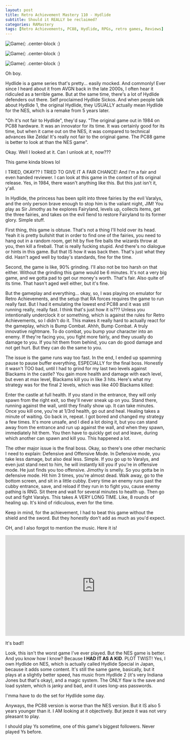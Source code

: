 ```yaml
---
layout: post
title: Retro Achievement Mastery 110 - Hydlide
subtitle: Should it REALLY be reclaimed?
categories: RAMastery
tags: [Retro Achievements, PC88, Hydlide, RPGs, retro games, Reviews]
---
```




![Game](https://imgur.com/D9IW8lI.png){: .center-block :}

![Game](https://imgur.com/a6qintE.png){: .center-block :}

![Game](https://imgur.com/OYKLzCu.png){: .center-block :}

Oh boy.

Hydlide is a game series that's pretty... easily mocked. And commonly! Ever since I heard about it from AVGN back in the late 2000s, I often hear it ridiculed as a terrible game. But at the same time, there's a lot of Hydlide defenders out there. Self proclaimed Hydlide Sickos. And when people talk about Hydlide 1, the original Hydlide, they USUALLY actually mean Hydlide for the NES, which is a remake from 5 years later.

"Oh it's not fair to Hydlide", they'd say. "The original game out in 1984 on PC88 hardware. It was an innovator for its time. It was certainly good for its time, but when it came out on the NES, it was compared to technical advances like Zelda! It's really not fair to the original game. The PC88 game is better to look at than the NES game".

Okay. Well I looked at it. Can I unlook at it, now???

This game kinda blows lol

I TRIED, OKAY?? I TRIED TO GIVE IT A FAIR CHANCE! And I'm a fair and even handed reviewer. I can look at this game in the context of its original release. Yes, in 1984, there wasn't anything like this. But this just isn't it, y'all.

In Hydlide, the princess has been split into three fairies by the evil Varalys, and the only person brave enough to stop him is the valiant night, JIM! You play as Sir Jimothy as he explores Fairyland, levels up, collects items, get the three fairies, and takes on the evil fiend to restore Fairyland to its former glory. Simple stuff.

First thing, this game is obtuse. That's not a thing I'll hold over its head. Yeah it is pretty bullshit that in order to find one of the fairies, you need to hang out in a random room, get hit by five fire balls the wizards throw at you, then kill a fireball. That is really fucking stupid. And there's no dialogue or hints in this game. But that IS how it was back then. That's just what they did. Hasn't aged well by today's standards, fine for the time.

Second, the game is like, 90% grinding. I'll also not be too harsh on that either. Without the grinding this game would be 6 minutes. It's not a very big game, and we gotta pad to get our money's worth. That's fair. Also quite of its time. That hasn't aged well either, but it's fine.

But the gameplay and everything... okay, so, I was playing on emulator for Retro Achievements, and the setup that RA forces requires the game to run really fast. But I had it emulating the lowest end PC88 and it was still running really, really fast. I think that's just how it is??? Unless you intentionally underclock it or something, which is against the rules for Retro Achievements, so I didn't do it. This makes it really hard to actually react for the gameplay, which is Bump Combat. Ahhh, Bump Combat. A truly innovative nightmare. To do combat, you bump your character into an enemy. If they're facing you, you fight more fairly, and they usually do damage to you. If you hit them from behind, you can do good damage and not get hurt. But they can do the same to you.

The issue is the game runs way too fast. In the end, I ended up spamming pause to pause buffer everything, ESPECIALLY for the final boss. Honestly it wasn't TOO bad, until I had to grind for my last two levels against Blackams in the castle? You gain more health and damage with each level, but even at max level, Blackams kill you in like 3 hits. Here's what my strategy was for the final 2 levels, which was like 400 Blackams killed:

Enter the castle at full health. If you stand in the entrance, they will only spawn from the right exit, so they'll never sneak up on you. Stand there, running against the wall, until they finally show up. It can take minutes. Once you kill one, you're at 1/3rd health, go out and heal. Healing takes a minute of waiting. Go back in, repeat. I got bored and changed my strategy a few times. It's more unsafe, and I died a lot doing it, but you can stand away from the entrance and run up against the wall, and when they spawn, immediately hit them. You then have to quickly get out and leave, during which another can spawn and kill you. This happened a lot.

The other major issue is the final boss. Okay, so there's one other mechanic I need to explain: Defensive and Offensive Mode. In Defensive mode, you take less damage, but also deal less. Simple. If you go up to Varalys, and even just stand next to him, he will instantly kill you if you're in offensive mode. He just finds you too offensive. Jimothy is smelly. So you gotta be in defensive mode. Hit him 3 times, you're almost dead. Walk away, go to the bottom screen, and sit in a little cubby. Every time an enemy runs past the cubby entrance, save, and reload if they run in to fight you, cause enemy pathing is RNG. Sit there and wait for several minutes to health up. Then go out and fight Varalys. This takes A VERY LONG TIME. Like, 8 rounds of healing up. It's kind of ridiculous, even for the time.

Keep in mind, for the achievement, I had to beat this game without the shield and the sword. But they honestly don't add as much as you'd expect.

OH, and I also forgot to mention the music. Here it is!

<iframe width="560" height="315" src="https://www.youtube.com/embed/pI--1wel-3I?si=Ajz98NK4xRI1yvdB" title="YouTube video player" frameborder="0" allow="accelerometer; autoplay; clipboard-write; encrypted-media; gyroscope; picture-in-picture; web-share" referrerpolicy="strict-origin-when-cross-origin" allowfullscreen></iframe>

It's bad!!

Look, this isn't the worst game I've ever played. But the NES game is better. And you know how I know? Because **I HAD IT AS A KID**. PLOT TWIST! Yes, I own Hydlide on NES, which is actually called Hydlide Special in Japan, because it adds some content. It's still the same game, basically, but it plays at a slightly better speed, has music from Hydlide 2 (it's very Indiana Jones but that's okay), and a magic system. The ONLY flaw is the save and load system, which is janky and bad, and it uses long-ass passwords. 

I'mma have to do the set for Hydlide some day.

Anyways, the PC88 version is worse than the NES version. But it IS also 5 years younger than it. I AM looking at it objectively. But jeeze it was not very pleasant to play.

I should play Ys sometime, one of this game's biggest followers. Never played Ys before.